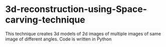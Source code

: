 # 3d-reconstruction-using-Space-carving-technique
This technique creates 3d models of 2d images of multiple images of same image of different angles. Code is written in Python 
